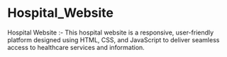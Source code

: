 # Hospital_Website
Hospital Website :- This hospital website is a responsive, user-friendly platform designed using HTML, CSS, and JavaScript to deliver seamless access to healthcare services and information. 
